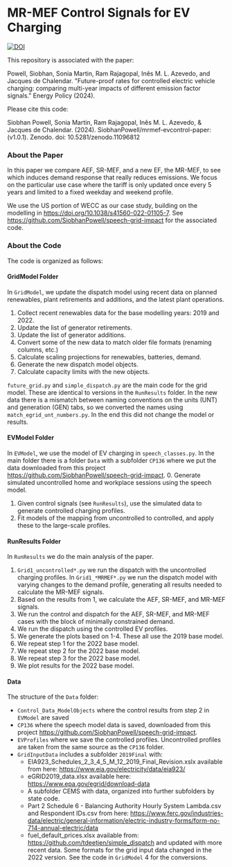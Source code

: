 # MR-MEF Control Signals for EV Charging

[![DOI](https://zenodo.org/badge/794467317.svg)](https://zenodo.org/doi/10.5281/zenodo.11096812)

This repository is associated with the paper: 

Powell, Siobhan, Sonia Martin, Ram Rajagopal, Inês M. L. Azevedo, and Jacques de Chalendar. "Future-proof rates for controlled electric vehicle charging: comparing multi-year impacts of different emission factor signals." Energy Policy (2024).

Please cite this code:

Siobhan Powell, Sonia Martin, Ram Rajagopal, Inês M. L. Azevedo, & Jacques de Chalendar. (2024). SiobhanPowell/mrmef-evcontrol-paper: (v1.0.1). Zenodo. doi: 10.5281/zenodo.11096812

### About the Paper

In this paper we compare AEF, SR-MEF, and a new EF, the MR-MEF, to see which induces demand response that really reduces emissions. We focus on the particular use case where the tariff is only updated once every 5 years and limited to a fixed weekday and weekend profile. 

We use the US portion of WECC as our case study, building on the modelling in https://doi.org/10.1038/s41560-022-01105-7. See https://github.com/SiobhanPowell/speech-grid-impact for the associated code. 


### About the Code

The code is organized as follows: 

#### GridModel Folder
In `GridModel`, we update the dispatch model using recent data on planned renewables, plant retirements and additions, and the latest plant operations. 
1. Collect recent renewables data for the base modelling years: 2019 and 2022.
2. Update the list of generator retirements.
3. Update the list of generator additions.
4. Convert some of the new data to match older file formats (renaming columns, etc.)
5. Calculate scaling projections for renewables, batteries, demand. 
6. Generate the new dispatch model objects.
7. Calculate capacity limits with the new objects.

`future_grid.py` and `simple_dispatch.py` are the main code for the grid model. These are identical to versions in the `RunResults` folder. In the new data there is a mismatch between naming conventions on the units (UNT) and generation (GEN) tabs, so we converted the names using `match_egrid_unt_numbers.py`. In the end this did not change the model or results.

#### EVModel Folder
In `EVModel`, we use the model of EV charging in `speech_classes.py`. In the main folder there is a folder `Data` with a subfolder `CP136` where we put the data downloaded from this project https://github.com/SiobhanPowell/speech-grid-impact. 
0. Generate simulated uncontrolled home and workplace sessions using the speech model.
1. Given control signals (see `RunResults`), use the simulated data to generate controlled charging profiles.
2. Fit models of the mapping from uncontrolled to controlled, and apply these to the large-scale profiles.


#### RunResults Folder
In `RunResults` we do the main analysis of the paper. 
1. `Grid1_uncontrolled*.py` we run the dispatch with the uncontrolled charging profiles. In `Grid1_*MRMEF*.py` we run the dispatch model with varying changes to the demand profile, generating all results needed to calculate the MR-MEF signals.
2. Based on the results from 1, we calculate the AEF, SR-MEF, and MR-MEF signals.
3. We run the control and dispatch for the AEF, SR-MEF, and MR-MEF cases with the block of minimally constrained demand.
4. We run the dispatch using the controlled EV profiles.
5. We generate the plots based on 1-4. These all use the 2019 base model. 
6. We repeat step 1 for the 2022 base model.
7. We repeat step 2 for the 2022 base model.
8. We repeat step 3 for the 2022 base model.
9. We plot results for the 2022 base model. 

#### Data

The structure of the `Data` folder:
- `Control_Data_ModelObjects` where the control results from step 2 in `EVModel` are saved
- `CP136` where the speech model data is saved, downloaded from this project https://github.com/SiobhanPowell/speech-grid-impact. 
- `EVProfiles` where we save the controlled profiles. Uncontrolled profiles are taken from the same source as the `CP136` folder.
- `GridInputData` includes a subfolder `2019Final` with:
    - EIA923_Schedules_2_3_4_5_M_12_2019_Final_Revision.xslx available from here: https://www.eia.gov/electricity/data/eia923/
    - eGRID2019_data.xlsx available here: https://www.epa.gov/egrid/download-data
    - A subfolder CEMS with data, organized into further subfolders by state code. 
    - Part 2 Schedule 6 - Balancing Authority Hourly System Lambda.csv and Respondent IDs.csv from here: https://www.ferc.gov/industries-data/electric/general-information/electric-industry-forms/form-no-714-annual-electric/data
    - fuel_default_prices.xlsx available from: https://github.com/tdeetjen/simple_dispatch and updated with more recent data.
Some formats for the grid input data changed in the 2022 version. See the code in `GridModel` 4 for the conversions.
